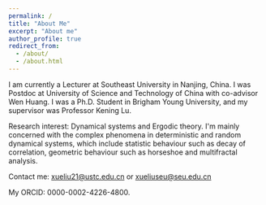 ```yaml
---
permalink: /
title: "About Me"
excerpt: "About me"
author_profile: true
redirect_from: 
  - /about/
  - /about.html
---
```


I am currently a Lecturer at Southeast University in Nanjing, China.
I was Postdoc at University of Science and Technology of China with co-advisor Wen Huang. I was a Ph.D. Student in Brigham Young University, and my supervisor was Professor Kening Lu.

Research interest: Dynamical systems and Ergodic theory. I'm mainly concerned with the complex phenomena in deterministic and random dynamical systems, which include statistic behaviour such as decay of correlation, geometric behaviour such as horseshoe and multifractal analysis.

Contact me: xueliu21@ustc.edu.cn or xueliuseu@seu.edu.cn

My ORCID: 0000-0002-4226-4800.